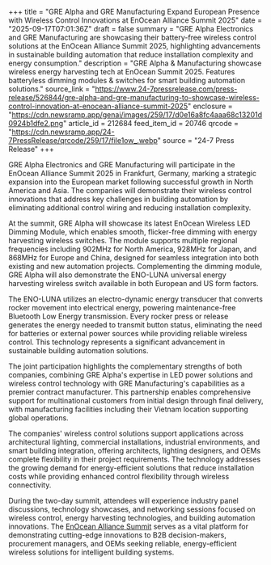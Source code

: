 +++
title = "GRE Alpha and GRE Manufacturing Expand European Presence with Wireless Control Innovations at EnOcean Alliance Summit 2025"
date = "2025-09-17T07:01:36Z"
draft = false
summary = "GRE Alpha Electronics and GRE Manufacturing are showcasing their battery-free wireless control solutions at the EnOcean Alliance Summit 2025, highlighting advancements in sustainable building automation that reduce installation complexity and energy consumption."
description = "GRE Alpha & Manufacturing showcase wireless energy harvesting tech at EnOcean Summit 2025. Features batteryless dimming modules & switches for smart building automation solutions."
source_link = "https://www.24-7pressrelease.com/press-release/526844/gre-alpha-and-gre-manufacturing-to-showcase-wireless-control-innovation-at-enocean-alliance-summit-2025"
enclosure = "https://cdn.newsramp.app/genai/images/259/17/d0e16a8fc4aaa68c13201d0924b1dfe2.png"
article_id = 212684
feed_item_id = 20746
qrcode = "https://cdn.newsramp.app/24-7PressRelease/qrcode/259/17/file1ow_.webp"
source = "24-7 Press Release"
+++

<p>GRE Alpha Electronics and GRE Manufacturing will participate in the EnOcean Alliance Summit 2025 in Frankfurt, Germany, marking a strategic expansion into the European market following successful growth in North America and Asia. The companies will demonstrate their wireless control innovations that address key challenges in building automation by eliminating additional control wiring and reducing installation complexity.</p><p>At the summit, GRE Alpha will showcase its latest EnOcean Wireless LED Dimming Module, which enables smooth, flicker-free dimming with energy harvesting wireless switches. The module supports multiple regional frequencies including 902MHz for North America, 928MHz for Japan, and 868MHz for Europe and China, designed for seamless integration into both existing and new automation projects. Complementing the dimming module, GRE Alpha will also demonstrate the ENO-LUNA universal energy harvesting wireless switch available in both European and US form factors.</p><p>The ENO-LUNA utilizes an electro-dynamic energy transducer that converts rocker movement into electrical energy, powering maintenance-free Bluetooth Low Energy transmission. Every rocker press or release generates the energy needed to transmit button status, eliminating the need for batteries or external power sources while providing reliable wireless control. This technology represents a significant advancement in sustainable building automation solutions.</p><p>The joint participation highlights the complementary strengths of both companies, combining GRE Alpha's expertise in LED power solutions and wireless control technology with GRE Manufacturing's capabilities as a premier contract manufacturer. This partnership enables comprehensive support for multinational customers from initial design through final delivery, with manufacturing facilities including their Vietnam location supporting global operations.</p><p>The companies' wireless control solutions support applications across architectural lighting, commercial installations, industrial environments, and smart building integration, offering architects, lighting designers, and OEMs complete flexibility in their project requirements. The technology addresses the growing demand for energy-efficient solutions that reduce installation costs while providing enhanced control flexibility through wireless connectivity.</p><p>During the two-day summit, attendees will experience industry panel discussions, technology showcases, and networking sessions focused on wireless control, energy harvesting technologies, and building automation innovations. The <a href="https://www.enocean-alliance.org" rel="nofollow" target="_blank">EnOcean Alliance Summit</a> serves as a vital platform for demonstrating cutting-edge innovations to B2B decision-makers, procurement managers, and OEMs seeking reliable, energy-efficient wireless solutions for intelligent building systems.</p>